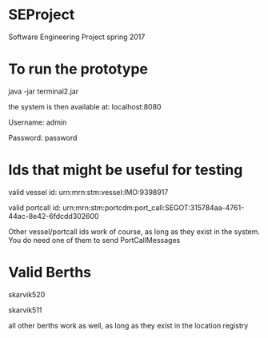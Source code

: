 # SEProject
Software Engineering Project spring 2017

# To run the prototype
java -jar terminal2.jar

the system is then available at: localhost:8080

Username:
admin

Password:
password

# Ids that might be useful for testing
valid vessel id: 
urn:mrn:stm:vessel:IMO:9398917

valid portcall id: 
urn:mrn:stm:portcdm:port_call:SEGOT:315784aa-4761-44ac-8e42-6fdcdd302600

Other vessel/portcall ids work of course, as long as they exist in the system. You do need one of them to send PortCallMessages

# Valid Berths
skarvik520

skarvik511

all other berths work as well, as long as they exist in the location registry
